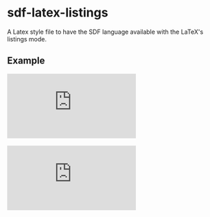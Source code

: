 # sdf-latex-listings

A Latex style file to have the SDF language available with the LaTeX's listings mode.

## Example

![Example - source](https://github.com/olivier-stasse/sdf-latex-listings/blob/master/example.tex?raw=true)

![Example - PDF](https://github.com/olivier-stasse/sdf-latex-listings/blob/master/example.pdf)
